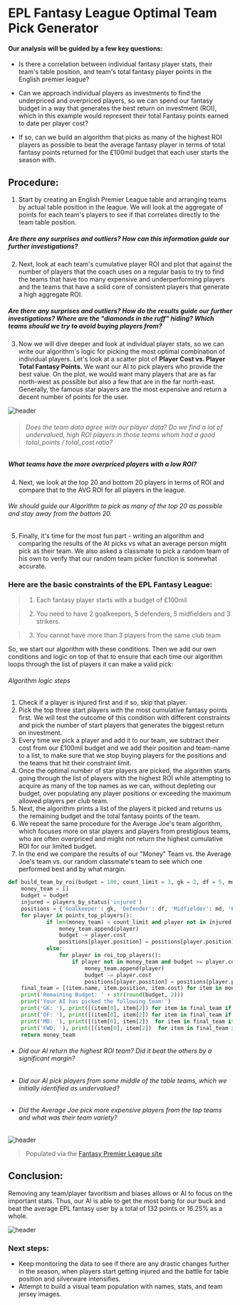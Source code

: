 # EPL Fantasy League Optimal Team Pick Generator

#### Our analysis will be guided by a few key questions:

- Is there a correlation between individual fantasy player stats, their team's table position, and team's total fantasy player points in the English premier league?

- Can we approach individual players as investments to find the underpriced and overpriced players, so we can spend our fantasy budget in a way that generates the best return on investment (ROI), which in this example would represent their total Fantasy points earned to date per player cost?

- If so, can we build an algorithm that picks as many of the highest ROI players as possible to beat the average fantasy player in terms of total fantasy points returned for the £100mil budget that each user starts the season with.

## Procedure:

1. Start by creating an English Premier League table  and arranging teams by actual table position in the league. We will look at the aggregate of points for each team's players to see if that correlates directly to the team table position.

##### Are there any surprises and outliers? How can this information guide our further investigations?

2. Next, look at each team's cumulative player ROI and plot that against the number of players that the coach uses on a regular basis to try to find the teams that have too many expensive and underperforming players and the teams that have a solid core of consistent players that generate a high aggregate ROI.

##### Are there any surprises and outliers? How do the results guide our further investigations?  Where are the "diamonds in the ruff" hiding? Which teams should we try to avoid buying players from?

3. Now we will dive deeper and look at individual player stats, so we can write our algorithm's logic for picking the most optimal combination of individual players. Let's look at a scatter plot of **Player Cost vs. Player Total Fantasy Points.** We want our AI to pick players who provide the best value. On the plot, we would want many players that are as far north-west as possible but also a few that are in the far north-east. Generally, the famous star players are the most expensive and return a decent number of points for the user.

![header](images/player-points-vs-cost.png)

> ###### Does the team data agree with our player data? Do we find a lot of undervalued, high ROI players in those teams whom had a good total_points / total_cost ratio?  


##### What teams have the more overpriced players with a low ROI?

4. Next, we look at the top 20 and bottom 20 players in terms of ROI and compare that to the AVG ROI for all players in the league.

###### We should guide our Algorithm to pick as many of the top 20 as possible and stay away from the bottom 20.

5. Finally, it's time for the most fun part - writing an algorithm and comparing the results of the AI picks vs what an average person might pick as their team.  We also asked a classmate to pick a random team of his own to verify that our random team picker function is somewhat accurate.

### Here are the basic constraints of the EPL Fantasy League:

> 1. Each fantasy player starts with a budget of £100mil

> 2. You need to have 2 goalkeepers, 5 defenders, 5 midfielders and 3 strikers.

> 3. You cannot have more than 3 players from the same club team

So, we start our algorithm with these conditions. Then we add our own conditions and logic on top of that to ensure that each time our algorithm loops through the list of players it can make a valid pick:



###### Algorithm logic steps

1. Check if a player is injured first and if so, skip that player.
2. Pick the top three start players with the most cumulative fantasy points first. We will test the outcome of this condition with different constraints and pick the number of start players that generates the biggest return on investment.
3. Every time we pick a player and add it to our team, we subtract their cost from our £100mil budget and we add their position and team-name to a list, to make sure that we stop buying players for the positions and the teams that hit their constraint limit.
4. Once the optimal number of star players are picked, the algorithm starts going through the list of players with the highest ROI while attempting to acquire as many of the top names as we can, without depleting our budget, over populating any player positions or exceeding the maximum allowed players per club team.
5. Next, the algorithm prints a list of the players it picked and returns us the remaining budget and the total fantasy points of the team.
6. We repeat the same procedure for the Average Joe's team algorithm, which focuses more on star players and players from prestigious teams, who are often overpriced and might not return the highest cumulative ROI for our limited budget.
7. In the end we compare the results of our "Money" Team vs. the Average Joe's team vs. our random classmate's team to see which one performed best and by what margin.

```python
def build_team_by_roi(budget = 100, count_limit = 3, gk = 2, df = 5, md = 5, fwd = 3):
    money_team = []
    budget = budget
    injured = players_by_status('injured')
    positions = {'Goalkeeper': gk, 'Defender': df, 'Midfielder': md, 'Forward': fwd}
    for player in points_top_players():
            if len(money_team) < count_limit and player not in injured and budget >= player.cost and positions[player.position] > 0:
                money_team.append(player)
                budget -= player.cost
                positions[player.position] = positions[player.position] - 1
            else:
                for player in roi_top_players():
                    if player not in money_team and budget >= player.cost and positions[player.position] > 0:
                        money_team.append(player)
                        budget -= player.cost
                        positions[player.position] = positions[player.position] - 1
    final_team = [(item.name, item.position, item.cost) for item in money_team]
    print('Remaining Budget: ' + str(round(budget, 2)))
    print('Your AI has picked the following team:')
    print('GK: '), print([(item[0], item[2]) for item in final_team if item[1] == "Goalkeeper"])
    print('DF: '), print([(item[0], item[2]) for item in final_team if item[1] == "Defender"])
    print('MD: '), print([(item[0], item[2])  for item in final_team if item[1] == "Midfielder"])
    print('FWD: '), print([(item[0], item[2])  for item in final_team if item[1] == "Forward"])
    return money_team
```


* ###### Did our AI return the highest ROI team?  Did it beat the others by a significant margin?

* ###### Did our AI pick players from some middle of the table teams, which we initially identified as undervalued?

* ###### Did the Average Joe pick more expensive players from the top teams and what was their team variety?

![header](images/money-team-epl.png)
> Populated via the [Fantasy Premier League site](https://fantasy.premierleague.com/)


## Conclusion:

Removing any team/player favoritism and biases allows or AI to focus on the important stats. Thus, our AI is able to get the most bang for our buck and beat the average EPL fantasy user by a total of 132 points or 16.25% as a whole.

![header](images/money-team-percentages.png)

### Next steps:

* Keep monitoring the data to see if there are any drastic changes further in the season, when players start getting injured and the battle for table position and silverware intensifies.
* Attempt to build a visual team population with names, stats, and team jersey images.
